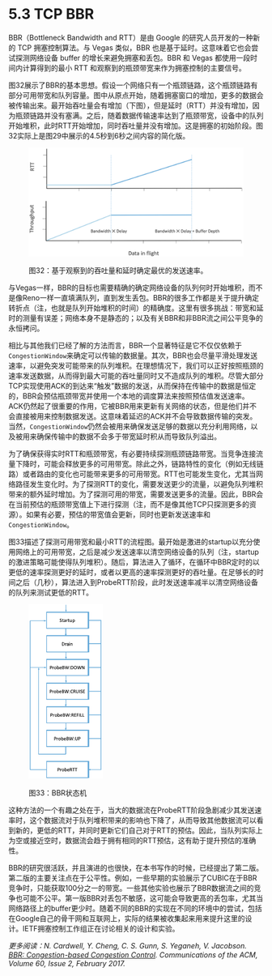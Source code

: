# 5.3 TCP BBR

BBR（Bottleneck Bandwidth and RTT）是由 Google 的研究人员开发的一种新的 TCP 拥塞控制算法。与 Vegas 类似，BBR 也是基于延时。这意味着它也会尝试探测网络设备 buffer 的增长来避免拥塞和丢包。BBR 和 Vegas 都使用一段时间内计算得到的最小 RTT 和观察到的瓶颈带宽来作为拥塞控制的主要信号。

图32展示了BBR的基本思想。假设一个网络只有一个瓶颈链路，这个瓶颈链路有部分可用带宽和队列容量。图中从原点开始，随着拥塞窗口的增加，更多的数据会被传输出来。最开始吞吐量会有增加（下图），但是延时（RTT）并没有增加，因为瓶颈链路并没有塞满。之后，随着数据传输速率达到了瓶颈带宽，设备中的队列开始堆积，此时RTT开始增加，同时吞吐量并没有增加。这是拥塞的初始阶段。图32实际上是图29中展示的4.5秒到6秒之间内容的简化版。

<figure><img src="../.gitbook/assets/image (17).png" alt=""><figcaption><p>图32：基于观察到的吞吐量和延时确定最优的发送速率。</p></figcaption></figure>

与Vegas一样，BBR的目标也需要精确的确定网络设备的队列何时开始堆积，而不是像Reno一样一直填满队列，直到发生丢包。BBR的很多工作都是关于提升确定转折点（注，也就是队列开始堆积的时间）的精确度。这里有很多挑战：带宽和延时的测量有误差；网络本身不是静态的；以及有关BBR和非BBR流之间公平竞争的永恒拷问。

相比与其他我们已经了解的方法而言，BBR一个显著特征是它不仅仅依赖于`CongestionWindow`来确定可以传输的数据量。其次，BBR也会尽量平滑处理发送速率，以避免突发可能带来的队列堆积。在理想情况下，我们可以正好按照瓶颈的速率发送数据，从而得到最大可能的吞吐量同时又不造成队列的堆积。尽管大部分TCP实现使用ACK的到达来“触发”数据的发送，从而保持在传输中的数据是恒定的，BBR会预估瓶颈带宽并使用一个本地的调度算法来按照预估值发送速率。ACK仍然起了很重要的作用，它被BBR用来更新有关网络的状态，但是他们并不会直接被用来控制数据发送。这意味着延迟的ACK并不会导致数据传输的突发。当然，`CongestionWindow`仍然会被用来确保发送足够的数据以充分利用网络，以及被用来确保传输中的数据不会多于带宽延时积从而导致队列溢出。

为了确保获得实时RTT和瓶颈带宽，有必要持续探测瓶颈链路带宽。当竞争连接流量下降时，可能会释放更多的可用带宽。除此之外，链路特性的变化（例如无线链路）或者路由的变化也可能带来更多的可用带宽。RTT也可能发生变化，尤其当网络路径发生变化时。为了探测RTT的变化，需要发送更少的流量，以避免队列堆积带来的额外延时增加。为了探测可用的带宽，需要发送更多的流量。因此，BBR会在当前预估的瓶颈带宽值上下进行探测（注，而不是像其他TCP只探测更多的资源）。如果有必要，预估的带宽值会更新，同时也更新发送速率和`CongestionWindow`。

图33描述了探测可用带宽和最小RTT的流程图。最开始是激进的startup以充分使用网络上的可用带宽，之后是减少发送速率以清空网络设备的队列（注，startup的激进策略可能使得队列堆积）。随后，算法进入了循环，在循环中BBR定时的以更低的速率探测更好的延时，或者以更高的速率探测更好的吞吐量。在足够长的时间之后（几秒），算法进入到ProbeRTT阶段，此时发送速率减半以清空网络设备的队列来测试更低的RTT。

<figure><img src="../.gitbook/assets/image (18).png" alt="" width="146"><figcaption><p>图33：BBR状态机</p></figcaption></figure>

这种方法的一个有趣之处在于，当大的数据流在ProbeRTT阶段急剧减少其发送速率时，这个数据流对于队列堆积带来的影响也下降了，从而导致其他数据流可以看到新的，更低的RTT，并同时更新它们自己对于RTT的预估。因此，当队列实际上为空或接近空时，数据流会趋于拥有相同的RTT预估，这有助于提升预估的准确性。

BBR的研究很活跃，并且演进的也很快，在本书写作的时候，已经提出了第二版。第二版的主要关注点在于公平性。例如，一些早期的实验展示了CUBIC在于BBR竞争时，只能获取100分之一的带宽。一些其他实验也展示了BBR数据流之间的竞争也可能不公平。第一版BBR对丢包不敏感，这可能会导致更高的丢包率，尤其当网络路径上的buffer更少时。随着不同的BBR的实现在不同的环境中的尝试，包括在Google自己的骨干网和互联网上，实际的结果被收集起来用来提升这里的设计。IETF拥塞控制工作组正在讨论相关的设计和实验。

_更多阅读：N. Cardwell, Y. Cheng, C. S. Gunn, S. Yeganeh, V. Jacobson._ [_BBR: Congestion-based Congestion Control_](https://cacm.acm.org/magazines/2017/2/212428-bbr-congestion-based-congestion-control/fulltext)_. Communications of the ACM, Volume 60, Issue 2, February 2017._

